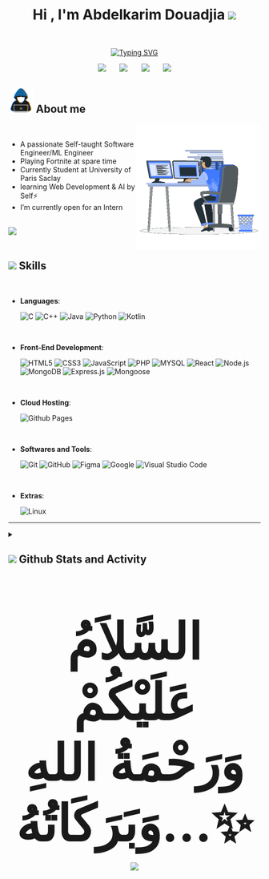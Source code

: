 <!--### Hi there 👋-->
<h1 align="center"><b>Hi , I'm Abdelkarim Douadjia </b><img src="https://media.giphy.com/media/hvRJCLFzcasrR4ia7z/giphy.gif" width="35"></h1>


<br>



<p align="center">
  <!-- Typing SVG by DenverCoder1 - https://github.com/DenverCoder1/readme-typing-svg -->
  <a href="https://github.com/AbdelkarimDouadjia"><img src="https://readme-typing-svg.demolab.com?font=Exo&weight=500&size=24&pause=1000&center=true&vCenter=true&width=320&lines=Front-End+Developer;Computer+Science+Student+!;Always+learning+new+things!+" alt="Typing SVG" /></a>
</p>


<!-- Social icons section -->
<p align="center">
  <a href="https://www.linkedin.com/in/abdelkarimdouadjia/"><img src="https://img.icons8.com/material/48/228BE6/linkedin--v1.png"/></a>
  &#8287;&#8287;&#8287;&#8287;&#8287;
  <a href="https://www.instagram.com/abdelkarimdouadjia/"><img src="https://img.icons8.com/material/48/228BE6/instagram-new--v1.png"/></a>
  &#8287;&#8287;&#8287;&#8287;&#8287;
  <a href="https://twitter.com/Abdelkarim_dev" alt="Discord" title="Dev Pro Tips Discord Server"><img src="https://img.icons8.com/material/48/228BE6/twitter--v2.png"/></a>
  &#8287;&#8287;&#8287;&#8287;&#8287;
  <a href="https://stackoverflow.com/users/21433830/abdelkarim-douadjia?tab=profile"><img src="https://img.icons8.com/material/48/228BE6/stackoverflow.png"/></a>
</p>


## <picture><img src = "./assets/Images/about_me.gif" width = 50px></picture> **About me**
<picture> <img align="right" src="./assets/Images/Right_Side.gif" width = 250px></picture>
<br>
- A passionate Self-taught Software Engineer/ML Engineer
- Playing Fortnite at spare time
- Currently Student at University of Paris Saclay
- learning Web Development & AI by Self⚡
- I’m currently open for an Intern <!--or a new job opportunity, this is [my resume](https://read.cv/0xabdulkhalid)--> <!-- Personal website [link](https://www.)-->
<br><br>
<!--
 I am a highly motivated 🔭and ambitious computer science student🧑‍💻 currently in my second year at university Djillali Bounama. I have a passion⚡for software engineering 🚀 and am constantly seeking to expand my knowledge and skills in this field . Despite my lack of professional experience, I have demonstrated strong problem-solving abilities and a proactive attitude through various personal projects  and coursework. I am eager to apply my talents and abilities to real-world projects and make a positive impact in the industry.
 </p>
-->
<img src="https://user-images.githubusercontent.com/73097560/115834477-dbab4500-a447-11eb-908a-139a6edaec5c.gif"><br><br>

## <img src="https://media2.giphy.com/media/QssGEmpkyEOhBCb7e1/giphy.gif?cid=ecf05e47a0n3gi1bfqntqmob8g9aid1oyj2wr3ds3mg700bl&rid=giphy.gif" width ="25"><b> Skills</b>
<br>

<p align="center">

- **Languages**:
    
    ![C](https://img.shields.io/badge/C%20-%232370ED.svg?style=for-the-badge&logo=c&logoColor=white)
    ![C++](https://img.shields.io/badge/C++%20-%2300599C.svg?style=for-the-badge&logo=c%2B%2B&logoColor=white)
    ![Java](https://img.shields.io/badge/Java%20-%23ED8B00.svg?style=for-the-badge&logo=java&logoColor=white)
    ![Python](https://img.shields.io/badge/Python%20-%233776AB.svg?style=for-the-badge&logo=python&logoColor=white)
    ![Kotlin](https://img.shields.io/badge/Kotlin%20-%230095D5.svg?style=for-the-badge&logo=kotlin&logoColor=white)


<br>   
    
- **Front-End Development**:

   ![HTML5](https://img.shields.io/badge/HTML5%20-%23E34F26.svg?style=for-the-badge&logo=html5&logoColor=white)
  ![CSS3](https://img.shields.io/badge/CSS%20-%231572B6.svg?style=for-the-badge&logo=css3&logoColor=white)
  ![JavaScript](https://img.shields.io/badge/JavaScript%20-%23F7DF1E.svg?style=for-the-badge&logo=javascript&logoColor=black)
  ![PHP](https://img.shields.io/badge/PHP%20-%23121011.svg?style=for-the-badge&logo=php&logoColor=white)
  ![MYSQL](https://img.shields.io/badge/MYSQL%20-%2314354C.svg?style=for-the-badge&logo=mysql&logoColor=white)
  ![React](https://img.shields.io/badge/React%20-%2361DAFB.svg?style=for-the-badge&logo=react&logoColor=black)
  ![Node.js](https://img.shields.io/badge/Node.js%20-%23339933.svg?style=for-the-badge&logo=node.js&logoColor=white)
  ![MongoDB](https://img.shields.io/badge/MongoDB%20-%2347A248.svg?style=for-the-badge&logo=mongodb&logoColor=white)
  ![Express.js](https://img.shields.io/badge/Express.js%20-%23000000.svg?style=for-the-badge&logo=express&logoColor=white)
  ![Mongoose](https://img.shields.io/badge/Mongoose%20-%23880000.svg?style=for-the-badge&logo=mongoose&logoColor=white)


<br>

- **Cloud Hosting**:

    ![Github Pages](https://img.shields.io/badge/GitHub%20Pages-%23327FC7.svg?style=for-the-badge&logo=github&logoColor=white)
    
<br>

- **Softwares and Tools**:

    ![Git](https://img.shields.io/badge/git-%23F05033.svg?style=for-the-badge&logo=git&logoColor=white)
    ![GitHub](https://img.shields.io/badge/github-%23121011.svg?style=for-the-badge&logo=github&logoColor=white)
    ![Figma](https://img.shields.io/badge/Figma-F24E1E?style=for-the-badge&logo=figma&logoColor=white)
    ![Google](https://img.shields.io/badge/google-%234285F4.svg?style=for-the-badge&logo=google&logoColor=white)
    ![Visual Studio Code](https://img.shields.io/badge/Visual%20Studio%20Code-0078d7.svg?style=for-the-badge&logo=visual-studio-code&logoColor=white)
    

<br>

- **Extras**:
 
    ![Linux](https://img.shields.io/badge/linux-%23000000.svg?style=for-the-badge&logo=linux&logoColor=white)
</p>



-----



<details> 
  <summary><h2>  <img src="https://media.giphy.com/media/iY8CRBdQXODJSCERIr/giphy.gif" width="35"><b> Github Stats and Activity </b></h2></summary>
<div  align='center'>
  <h3>🔥 Streak Stats</h3>
   <!--<img src="http://studiopixel.in/wp-content/uploads/2017/11/senior-front-end-developer-openings-1.gif" alt="MarineGEO circle logo" width="40%" align="right">-->
 
![](https://github-readme-stats.vercel.app/api?username=AbdelkarimDouadjia&theme=tokyonight&hide_border=false&include_all_commits=false&count_private=false)<h3>💻 GitHub Profile Stats</h3>
 
![](https://github-readme-streak-stats.herokuapp.com/?user=AbdelkarimDouadjia&theme=tokyonight&hide_border=false)<br/>
![](https://github-readme-stats.vercel.app/api/top-langs/?username=AbdelkarimDouadjia&theme=tokyonight&hide_border=false&include_all_commits=false&count_private=false&layout=compact)
 

  ---
[![](https://visitcount.itsvg.in/api?id=AbdelkarimDouadjia&icon=0&color=0)](https://visitcount.itsvg.in)
</div>
</details>

<!--![Snake animation](https://github.com/tassneemaltaf/tassneemaltaf/blob/output/github-contribution-grid-snake.svg)-->
<br>
<br>
<br>

<div  align='center'>

### <b style="font-size: 100px;" size="7">السَّلاَمُ عَلَيْكُمْ وَرَحْمَةُ اللهِ وَبَرَكَاتُهُ...✨</b>
 <img src="https://user-images.githubusercontent.com/73097560/115834477-dbab4500-a447-11eb-908a-139a6edaec5c.gif">

</div>
<br>
<br>

<!-- <p align="center">
  <a href="https://github.com/AbdelkarimDouadjia">
<img src="https://readme-typing-svg.demolab.com?font=Exo+2&size=24&duration=2&center=true&vCenter=true&repeat=false&width=320&lines=Abdelkarim+Douadjia" alt="Typing SVG" /></a>
</p>-->
<!--
**AbdelkarimDouadjia/AbdelkarimDouadjia** is a ✨ _special_ ✨ repository because its `README.md` (this file) appears on your GitHub profile.

Here are some ideas to get you started:

- 🔭 I’m currently working on ...
- 🌱 I’m currently learning ...
- 👯 I’m looking to collaborate on ...
- 🤔 I’m looking for help with ...
- 💬 Ask me about ...
- 📫 How to reach me: ...
- 😄 Pronouns: ...
- ⚡ Fun fact: ...
-->
<!--## 🌐 Socials:
[![Facebook](https://img.shields.io/badge/Facebook-%231877F2.svg?logo=Facebook&logoColor=white)](https://facebook.com/AbdelkarimDouadjia) [![Instagram](https://img.shields.io/badge/Instagram-%23E4405F.svg?logo=Instagram&logoColor=white)](https://instagram.com/AbdelkarimDouadjia) [![LinkedIn](https://img.shields.io/badge/LinkedIn-%230077B5.svg?logo=linkedin&logoColor=white)](https://linkedin.com/in/abdelkarim-douadjia-589789261) [![Stack Overflow](https://img.shields.io/badge/-Stackoverflow-FE7A16?logo=stack-overflow&logoColor=white)](https://stackoverflow.com/users/21433830) [![Twitter](https://img.shields.io/badge/Twitter-%231DA1F2.svg?logo=Twitter&logoColor=white)](https://twitter.com/KarimDouadjia) -->

<!--
## <img src="https://media2.giphy.com/media/QssGEmpkyEOhBCb7e1/giphy.gif?cid=ecf05e47a0n3gi1bfqntqmob8g9aid1oyj2wr3ds3mg700bl&rid=giphy.gif" width ="25"><b> Skills</b>

![C](https://img.shields.io/badge/c-%2300599C.svg?style=for-the-badge&logo=c&logoColor=white) ![Java](https://img.shields.io/badge/java-%23ED8B00.svg?style=for-the-badge&logo=java&logoColor=white) ![HTML5](https://img.shields.io/badge/html5-%23E34F26.svg?style=for-the-badge&logo=html5&logoColor=white) ![CSS3](https://img.shields.io/badge/css3-%231572B6.svg?style=for-the-badge&logo=css3&logoColor=white) ![TailwindCSS](https://img.shields.io/badge/tailwindcss-%2338B2AC.svg?style=for-the-badge&logo=tailwind-css&logoColor=white) ![TypeScript](https://img.shields.io/badge/typescript-%23007ACC.svg?style=for-the-badge&logo=typescript&logoColor=white) ![PHP](https://img.shields.io/badge/php-%23777BB4.svg?style=for-the-badge&logo=php&logoColor=white) ![JavaScript](https://img.shields.io/badge/javascript-%23323330.svg?style=for-the-badge&logo=javascript&logoColor=%23F7DF1E) ![Express.js](https://img.shields.io/badge/express.js-%23404d59.svg?style=for-the-badge&logo=express&logoColor=%2361DAFB) ![NPM](https://img.shields.io/badge/NPM-%23000000.svg?style=for-the-badge&logo=npm&logoColor=white) ![Next JS](https://img.shields.io/badge/Next-black?style=for-the-badge&logo=next.js&logoColor=white) ![React](https://img.shields.io/badge/react-%2320232a.svg?style=for-the-badge&logo=react&logoColor=%2361DAFB) ![SASS](https://img.shields.io/badge/SASS-hotpink.svg?style=for-the-badge&logo=SASS&logoColor=white) ![Threejs](https://img.shields.io/badge/threejs-black?style=for-the-badge&logo=three.js&logoColor=white) ![TailwindCSS](https://img.shields.io/badge/tailwindcss-%2338B2AC.svg?style=for-the-badge&logo=tailwind-css&logoColor=white) ![MySQL](https://img.shields.io/badge/mysql-%2300f.svg?style=for-the-badge&logo=mysql&logoColor=white) ![MongoDB](https://img.shields.io/badge/MongoDB-%234ea94b.svg?style=for-the-badge&logo=mongodb&logoColor=white) ![Adobe Photoshop](https://img.shields.io/badge/adobephotoshop-%2331A8FF.svg?style=for-the-badge&logo=adobephotoshop&logoColor=white) 	![Figma](https://img.shields.io/badge/figma-%23F24E1E.svg?style=for-the-badge&logo=figma&logoColor=white) ![Notion](https://img.shields.io/badge/Notion-%23000000.svg?style=for-the-badge&logo=notion&logoColor=white)
-->
   <!-- ![GNU BASH](https://img.shields.io/badge/GNU%20Bash-000000?style=for-the-badge&logo=GNU%20Bash&logoColor=white)
    ![Markdown](https://img.shields.io/badge/markdown-%23000000.svg?style=for-the-badge&logo=markdown&logoColor=white) 
![Arch Linux](https://img.shields.io/badge/Arch_Linux-1793D1?style=for-the-badge&logo=arch-linux&logoColor=white) --> 
<!-- 📊 Github Stats-->

  <!--## 💰 You can help me by Donating
  [![BuyMeACoffee](https://img.shields.io/badge/Buy%20Me%20a%20Coffee-ffdd00?style=for-the-badge&logo=buy-me-a-coffee&logoColor=black)](https://buymeacoffee.com/d.abdelkarim) [![Ko-Fi](https://img.shields.io/badge/Ko--fi-F16061?style=for-the-badge&logo=ko-fi&logoColor=white)](https://ko-fi.com/abdelkarimdouadjia) -->
 
